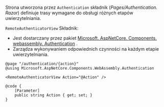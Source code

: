 Strona utworzona przez `Authentication` składnik (*Pages/Authentication. Razor*) definiuje trasy wymagane do obsługi różnych etapów uwierzytelniania.

`RemoteAuthenticatorView` Składnik:

* Jest dostarczany przez pakiet [Microsoft. AspNetCore. Components. webassembly. Authentication](https://www.nuget.org/packages/Microsoft.AspNetCore.Components.WebAssembly.Authentication/) .
* Zarządza wykonywaniem odpowiednich czynności na każdym etapie uwierzytelniania.

```razor
@page "/authentication/{action}"
@using Microsoft.AspNetCore.Components.WebAssembly.Authentication

<RemoteAuthenticatorView Action="@Action" />

@code {
    [Parameter]
    public string Action { get; set; }
}
```
